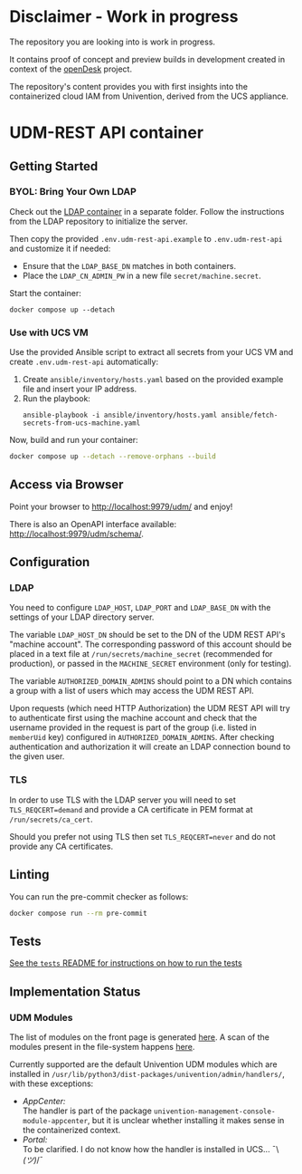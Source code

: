 # Disclaimer - Work in progress

The repository you are looking into is work in progress.

It contains proof of concept and preview builds in development created in context of the [openDesk](https://gitlab.opencode.de/bmi/opendesk/info) project.

The repository's content provides you with first insights into the containerized cloud IAM from Univention, derived from the UCS appliance.

# UDM-REST API container

## Getting Started

### BYOL: Bring Your Own LDAP

Check out the [LDAP container](https://git.knut.univention.de/univention/customers/dataport/upx/container-ldap) in a separate folder.
Follow the instructions from the LDAP repository to initialize the server.

Then copy the provided `.env.udm-rest-api.example` to `.env.udm-rest-api`
and customize it if needed:
  - Ensure that the `LDAP_BASE_DN` matches in both containers.
  - Place the `LDAP_CN_ADMIN_PW` in a new file `secret/machine.secret`.

Start the container:

    docker compose up --detach


### Use with UCS VM

Use the provided Ansible script to extract all secrets from your UCS VM
and create `.env.udm-rest-api` automatically:

1. Create `ansible/inventory/hosts.yaml` based on the provided example file and insert your IP address.
2. Run the playbook:
    ```
    ansible-playbook -i ansible/inventory/hosts.yaml ansible/fetch-secrets-from-ucs-machine.yaml
    ```

Now, build and run your container:
```bash
docker compose up --detach --remove-orphans --build
```

## Access via Browser

Point your browser to <http://localhost:9979/udm/> and enjoy!

There is also an OpenAPI interface available: <http://localhost:9979/udm/schema/>.

## Configuration

### LDAP

You need to configure `LDAP_HOST`, `LDAP_PORT` and `LDAP_BASE_DN` with
the settings of your LDAP directory server.

The variable `LDAP_HOST_DN` should be set to the DN
of the UDM REST API's "machine account".
The corresponding password of this account should be placed
in a text file at `/run/secrets/machine_secret` (recommended for production),
or passed in the `MACHINE_SECRET` environment (only for testing).

The variable `AUTHORIZED_DOMAIN_ADMINS` should point to a DN
which contains a group with a list of users which may access the UDM REST API.

Upon requests (which need HTTP Authorization)
the UDM REST API will try to authenticate first using the machine account
and check that the username provided in the request is part of the group
(i.e. listed in `memberUid` key)
configured in `AUTHORIZED_DOMAIN_ADMINS`.
After checking authentication and authorization
it will create an LDAP connection bound to the given user.

### TLS

In order to use TLS with the LDAP server
you will need to set `TLS_REQCERT=demand`
and provide a CA certificate in PEM format at `/run/secrets/ca_cert`.

Should you prefer not using TLS
then set `TLS_REQCERT=never`
and do not provide any CA certificates.

## Linting

You can run the pre-commit checker as follows:
```bash
docker compose run --rm pre-commit
```

## Tests

[See the `tests` README for instructions on how to run the tests](./tests/README.md)

## Implementation Status

### UDM Modules

The list of modules on the front page is generated [here](https://git.knut.univention.de/univention/ucs/-/blob/5.0-3/management/univention-directory-manager-rest/src/univention/admin/rest/module.py#L2116).
A scan of the modules present in the file-system happens [here](https://git.knut.univention.de/univention/ucs/-/blob/5.0-3/management/univention-directory-manager-modules/modules/univention/admin/modules.py#L121).

Currently supported are the default Univention UDM modules
which are installed in `/usr/lib/python3/dist-packages/univention/admin/handlers/`,
with these exceptions:
  - *AppCenter:* \
    The handler is part of the package `univention-management-console-module-appcenter`,
    but it is unclear whether installing it makes sense in the containerized context.
  - *Portal:* \
    To be clarified. I do not know how the handler is installed in UCS... ¯\\_(ツ)_/¯
